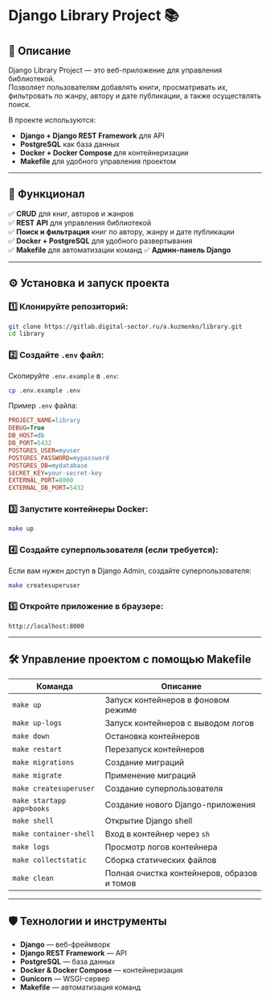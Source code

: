 # Django Library Project 📚

## 📖 Описание
Django Library Project — это веб-приложение для управления библиотекой.  
Позволяет пользователям добавлять книги, просматривать их, фильтровать по жанру, автору и дате публикации, а также осуществлять поиск.

В проекте используются:
- **Django + Django REST Framework** для API
- **PostgreSQL** как база данных
- **Docker + Docker Compose** для контейнеризации
- **Makefile** для удобного управления проектом

---

## 🚀 Функционал
✅ **CRUD** для книг, авторов и жанров  
✅ **REST API** для управления библиотекой  
✅ **Поиск и фильтрация** книг по автору, жанру и дате публикации  
✅ **Docker + PostgreSQL** для удобного развертывания  
✅ **Makefile** для автоматизации команд
✅ **Админ-панель Django**  

---

## ⚙️ Установка и запуск проекта

### 1️⃣ Клонируйте репозиторий:
```bash
git clone https://gitlab.digital-sector.ru/a.kuzmenko/library.git
cd library
```

### 2️⃣ Создайте `.env` файл:
Скопируйте `.env.example` в `.env`:
```bash
cp .env.example .env
```
Пример `.env` файла:
```ini
PROJECT_NAME=library
DEBUG=True
DB_HOST=db
DB_PORT=5432
POSTGRES_USER=myuser
POSTGRES_PASSWORD=mypassword
POSTGRES_DB=mydatabase
SECRET_KEY=your-secret-key
EXTERNAL_PORT=8000
EXTERNAL_DB_PORT=5432
```

### 3️⃣ Запустите контейнеры Docker:
```bash
make up
```

### 4️⃣ Создайте суперпользователя (если требуется):
Если вам нужен доступ в Django Admin, создайте суперпользователя:
```bash
make createsuperuser
```

### 5️⃣ Откройте приложение в браузере:
```
http://localhost:8000
```

---

## 🛠 Управление проектом с помощью Makefile

| Команда               | Описание                                      |
|-----------------------|----------------------------------------------|
| `make up`            | Запуск контейнеров в фоновом режиме          |
| `make up-logs`       | Запуск контейнеров с выводом логов           |
| `make down`          | Остановка контейнеров                        |
| `make restart`       | Перезапуск контейнеров                       |
| `make migrations`    | Создание миграций                            |
| `make migrate`       | Применение миграций                          |
| `make createsuperuser` | Создание суперпользователя                 |
| `make startapp app=books` | Создание нового Django-приложения        |
| `make shell`         | Открытие Django shell                        |
| `make container-shell` | Вход в контейнер через `sh`                |
| `make logs`          | Просмотр логов контейнера                    |
| `make collectstatic` | Сборка статических файлов                     |
| `make clean`         | Полная очистка контейнеров, образов и томов |

---

## 🛡 Технологии и инструменты

- **Django** — веб-фреймворк
- **Django REST Framework** — API
- **PostgreSQL** — база данных
- **Docker & Docker Compose** — контейнеризация
- **Gunicorn** — WSGI-сервер
- **Makefile** — автоматизация команд
